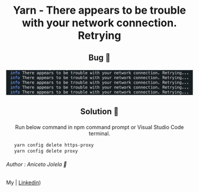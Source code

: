 
# <p align='center'> Yarn - There appears to be trouble with your network connection. Retrying </p>

## <p align='center'> Bug 🐞 </p>

<div align='center'>

![Alt text](../assets/yarn/thouble.png)

</div>

## <p align='center'> Solution 🎉 </p>

<p align='center'>  Run below command in npm command prompt or Visual Studio Code terminal.</p>

 ```
    yarn config delete https-proxy
    yarn config delete proxy
```


###### Author : Aniceto Jolela 🥰
 My  | [Linkedin](https://www.linkedin.com/in/aniceto-jolela-076547184/))